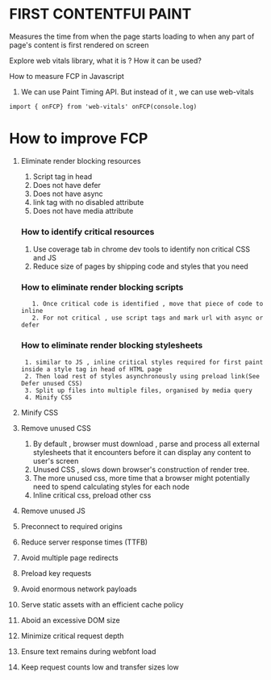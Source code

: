 # FIRST CONTENTFUl PAINT
Measures the time from when the page starts loading to when any part of page's content is first rendered on screen

Explore web vitals library, what it is ? 
How it can be used?

How to measure FCP in Javascript
1. We can use Paint Timing API. But instead of it , we can use web-vitals

`
import { onFCP} from 'web-vitals'
onFCP(console.log)
`


# How to improve FCP
1. Eliminate render blocking resources
   1. Script tag in head
   2. Does not have defer
   3. Does not have async
   4. link tag with no disabled attribute
   5. Does not have media attribute

    ### How to identify critical resources
      1. Use coverage tab in chrome dev tools to identify non critical CSS and JS
      2. Reduce size of pages by shipping code and styles that you need

    ### How to eliminate render blocking scripts
          1. Once critical code is identified , move that piece of code to inline 
          2. For not critical , use script tags and mark url with async or defer

    ### How to eliminate render blocking stylesheets
        1. similar to JS , inline critical styles required for first paint inside a style tag in head of HTML page
        2. Then load rest of styles asynchronously using preload link(See Defer unused CSS)
        3. Split up files into multiple files, organised by media query
        4. Minify CSS
2. Minify CSS
3. Remove unused CSS
   1. By default , browser must download , parse and process all external stylesheets that it encounters before it can display any content to user's screen
   2. Unused CSS , slows down browser's construction of render tree.
   3. The more unused css, more time that a browser might potentially need to spend calculating styles for each node
   4. Inline critical css, preload other css
4. Remove unused JS
5. Preconnect to required origins
6. Reduce server response times (TTFB)
7. Avoid multiple page redirects
8. Preload key requests
9.  Avoid enormous network payloads
10. Serve static assets with an efficient cache policy
11. Aboid an excessive DOM size
12. Minimize critical request depth
13. Ensure text remains during webfont load
14. Keep request counts low and transfer sizes low
